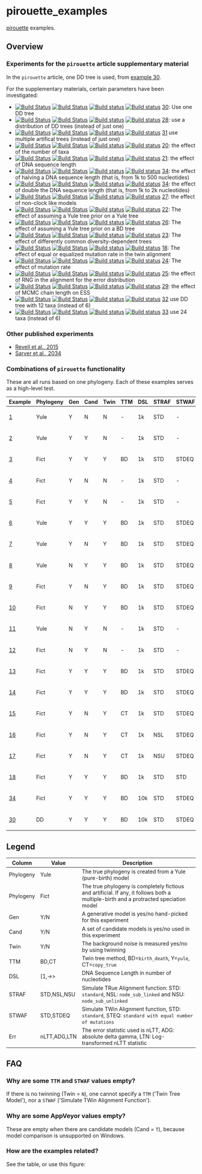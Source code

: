 # pirouette_examples

[pirouette](https://github.com/richelbilderbeek/pirouette) examples.

## Overview

### Experiments for the `pirouette` article supplementary material

In the `pirouette` article, one DD tree is used, from [example 30](https://github.com/richelbilderbeek/pirouette_example_30).

For the supplementary materials, certain parameters have been investigated:

 * [![Build Status](https://travis-ci.org/richelbilderbeek/pirouette_example_30.svg?branch=master)](https://travis-ci.org/richelbilderbeek/pirouette_example_30)
   [![Build Status](https://travis-ci.org/richelbilderbeek/pirouette_example_30.svg?branch=develop)](https://travis-ci.org/richelbilderbeek/pirouette_example_30)
   [![Build status](https://ci.appveyor.com/api/projects/status/xgnu863auclyqfs5/branch/master?svg=true)](https://ci.appveyor.com/project/richelbilderbeek/pirouette-example-30/branch/master)
   [![Build status](https://ci.appveyor.com/api/projects/status/xgnu863auclyqfs5/branch/develop?svg=true)](https://ci.appveyor.com/project/richelbilderbeek/pirouette-example-30/branch/develop)
   [30](https://github.com/richelbilderbeek/pirouette_example_30):
   Use one DD tree
 * [![Build Status](https://travis-ci.org/richelbilderbeek/pirouette_example_28.svg?branch=master)](https://travis-ci.org/richelbilderbeek/pirouette_example_28)
   [![Build Status](https://travis-ci.org/richelbilderbeek/pirouette_example_28.svg?branch=develop)](https://travis-ci.org/richelbilderbeek/pirouette_example_28)
   [![Build status](https://ci.appveyor.com/api/projects/status/2n2h4p6h7vxjjk3s/branch/master?svg=true)](https://ci.appveyor.com/project/richelbilderbeek/pirouette-example-28/branch/master)
   [![Build status](https://ci.appveyor.com/api/projects/status/2n2h4p6h7vxjjk3s/branch/develop?svg=true)](https://ci.appveyor.com/project/richelbilderbeek/pirouette-example-28/branch/develop)
   [28](https://github.com/richelbilderbeek/pirouette_example_28): 
   use a distribution of DD trees (instead of just one)
 * [![Build Status](https://travis-ci.org/richelbilderbeek/pirouette_example_31.svg?branch=master)](https://travis-ci.org/richelbilderbeek/pirouette_example_31)
   [![Build Status](https://travis-ci.org/richelbilderbeek/pirouette_example_31.svg?branch=develop)](https://travis-ci.org/richelbilderbeek/pirouette_example_31)
   [![Build status](https://ci.appveyor.com/api/projects/status/v0h6pq0loh1375nv/branch/master?svg=true)](https://ci.appveyor.com/project/richelbilderbeek/pirouette-example-31/branch/master)
   [![Build status](https://ci.appveyor.com/api/projects/status/v0h6pq0loh1375nv/branch/develop?svg=true)](https://ci.appveyor.com/project/richelbilderbeek/pirouette-example-31/branch/develop)
   [31](https://github.com/richelbilderbeek/pirouette_example_31)
   use multiple artifical trees (instead of just one)
 * [![Build Status](https://travis-ci.org/richelbilderbeek/pirouette_example_20.svg?branch=master)](https://travis-ci.org/richelbilderbeek/pirouette_example_20) 
   [![Build Status](https://travis-ci.org/richelbilderbeek/pirouette_example_20.svg?branch=develop)](https://travis-ci.org/richelbilderbeek/pirouette_example_20) 
   [![Build status](https://ci.appveyor.com/api/projects/status/dos7ac4cf1x25q58/branch/master?svg=true)](https://ci.appveyor.com/project/richelbilderbeek/pirouette-example-20/branch/master)
   [![Build status](https://ci.appveyor.com/api/projects/status/dos7ac4cf1x25q58/branch/develop?svg=true)](https://ci.appveyor.com/project/richelbilderbeek/pirouette-example-20/branch/develop)
   [20](https://github.com/richelbilderbeek/pirouette_example_20): 
   the effect of the number of taxa
 * [![Build Status](https://travis-ci.org/richelbilderbeek/pirouette_example_21.svg?branch=master)](https://travis-ci.org/richelbilderbeek/pirouette_example_21) 
   [![Build Status](https://travis-ci.org/richelbilderbeek/pirouette_example_21.svg?branch=develop)](https://travis-ci.org/richelbilderbeek/pirouette_example_21) 
   [![Build status](https://ci.appveyor.com/api/projects/status/0xdv3uatquca9wce/branch/master?svg=true)](https://ci.appveyor.com/project/richelbilderbeek/pirouette-example-21/branch/master)
   [![Build status](https://ci.appveyor.com/api/projects/status/0xdv3uatquca9wce/branch/develop?svg=true)](https://ci.appveyor.com/project/richelbilderbeek/pirouette-example-21/branch/develop)
   [21](https://github.com/richelbilderbeek/pirouette_example_21): 
   the effect of DNA sequence length
 * [![Build Status](https://travis-ci.org/richelbilderbeek/pirouette_example_34.svg?branch=master)](https://travis-ci.org/richelbilderbeek/pirouette_example_34)
   [![Build Status](https://travis-ci.org/richelbilderbeek/pirouette_example_34.svg?branch=develop)](https://travis-ci.org/richelbilderbeek/pirouette_example_34)
   [![Build status](https://ci.appveyor.com/api/projects/status/ar72ren8hyp0bw3c/branch/master?svg=true)](https://ci.appveyor.com/project/richelbilderbeek/pirouette-example-34/branch/master)
   [![Build status](https://ci.appveyor.com/api/projects/status/ar72ren8hyp0bw3c/branch/develop?svg=true)](https://ci.appveyor.com/project/richelbilderbeek/pirouette-example-34/branch/develop)
   [34](https://github.com/richelbilderbeek/pirouette_example_34): 
   the effect of halving a DNA sequence length (that is, from 1k to 500 nucleotides)
 * [![Build Status](https://travis-ci.org/richelbilderbeek/pirouette_example_34.svg?branch=master)](https://travis-ci.org/richelbilderbeek/pirouette_example_34)
   [![Build Status](https://travis-ci.org/richelbilderbeek/pirouette_example_34.svg?branch=develop)](https://travis-ci.org/richelbilderbeek/pirouette_example_34)
   [![Build status](https://ci.appveyor.com/api/projects/status/o2lw8mn4xv2j9f9h/branch/master?svg=true)](https://ci.appveyor.com/project/richelbilderbeek/pirouette-example-34/branch/master)
   [![Build status](https://ci.appveyor.com/api/projects/status/o2lw8mn4xv2j9f9h/branch/develop?svg=true)](https://ci.appveyor.com/project/richelbilderbeek/pirouette-example-34/branch/develop)
   [34](https://github.com/richelbilderbeek/pirouette_example_34): 
   the effect of double the DNA sequence length (that is, from 1k to 2k nucleotides)
 * [![Build Status](https://travis-ci.org/richelbilderbeek/pirouette_example_27.svg?branch=master)](https://travis-ci.org/richelbilderbeek/pirouette_example_27)
   [![Build Status](https://travis-ci.org/richelbilderbeek/pirouette_example_27.svg?branch=develop)](https://travis-ci.org/richelbilderbeek/pirouette_example_27)
   [![Build status](https://ci.appveyor.com/api/projects/status/ilhefx4w9a2c9c7l/branch/master?svg=true)](https://ci.appveyor.com/project/richelbilderbeek/pirouette-example-27/branch/master)
   [![Build status](https://ci.appveyor.com/api/projects/status/ilhefx4w9a2c9c7l/branch/develop?svg=true)](https://ci.appveyor.com/project/richelbilderbeek/pirouette-example-27/branch/develop)
   [27](https://github.com/richelbilderbeek/pirouette_example_27): 
   the effect of non-clock like models
 * [![Build Status](https://travis-ci.org/richelbilderbeek/pirouette_example_22.svg?branch=master)](https://travis-ci.org/richelbilderbeek/pirouette_example_22) 
   [![Build Status](https://travis-ci.org/richelbilderbeek/pirouette_example_22.svg?branch=develop)](https://travis-ci.org/richelbilderbeek/pirouette_example_22) 
   [![Build status](https://ci.appveyor.com/api/projects/status/6cpmcsu1c8dn7ux1/branch/master?svg=true)](https://ci.appveyor.com/project/richelbilderbeek/pirouette-example-22/branch/master)
   [![Build status](https://ci.appveyor.com/api/projects/status/6cpmcsu1c8dn7ux1/branch/develop?svg=true)](https://ci.appveyor.com/project/richelbilderbeek/pirouette-example-22/branch/develop)
   [22](https://github.com/richelbilderbeek/pirouette_example_22): 
   The effect of assuming a Yule tree prior on a Yule tree
 * [![Build Status](https://travis-ci.org/richelbilderbeek/pirouette_example_26.svg?branch=master)](https://travis-ci.org/richelbilderbeek/pirouette_example_26) 
   [![Build Status](https://travis-ci.org/richelbilderbeek/pirouette_example_26.svg?branch=develop)](https://travis-ci.org/richelbilderbeek/pirouette_example_26) 
   [![Build status](https://ci.appveyor.com/api/projects/status/ebm98c0ek7bl8p34/branch/master?svg=true)](https://ci.appveyor.com/project/richelbilderbeek/pirouette-example-26/branch/master)
   [![Build status](https://ci.appveyor.com/api/projects/status/ebm98c0ek7bl8p34/branch/develop?svg=true)](https://ci.appveyor.com/project/richelbilderbeek/pirouette-example-26/branch/develop)
   [26](https://github.com/richelbilderbeek/pirouette_example_26): 
   The effect of assuming a Yule tree prior on a BD tree
 * [![Build Status](https://travis-ci.org/richelbilderbeek/pirouette_example_23.svg?branch=master)](https://travis-ci.org/richelbilderbeek/pirouette_example_23) 
   [![Build Status](https://travis-ci.org/richelbilderbeek/pirouette_example_23.svg?branch=develop)](https://travis-ci.org/richelbilderbeek/pirouette_example_23) 
   [![Build status](https://ci.appveyor.com/api/projects/status/8ewhd1muuhf3l2b8/branch/master?svg=true)](https://ci.appveyor.com/project/richelbilderbeek/pirouette-example-23/branch/master)
   [![Build status](https://ci.appveyor.com/api/projects/status/8ewhd1muuhf3l2b8/branch/develop?svg=true)](https://ci.appveyor.com/project/richelbilderbeek/pirouette-example-23/branch/develop)
   [23](https://github.com/richelbilderbeek/pirouette_example_23):
   The effect of differently common diversity-dependent trees
 * [![Build Status](https://travis-ci.org/richelbilderbeek/pirouette_example_18.svg?branch=master)](https://travis-ci.org/richelbilderbeek/pirouette_example_18) 
   [![Build Status](https://travis-ci.org/richelbilderbeek/pirouette_example_18.svg?branch=develop)](https://travis-ci.org/richelbilderbeek/pirouette_example_18) 
   [![Build status](https://ci.appveyor.com/api/projects/status/n5hj1v9cocg9grkl/branch/master?svg=true)](https://ci.appveyor.com/project/richelbilderbeek/pirouette-example-18/branch/master)
   [![Build status](https://ci.appveyor.com/api/projects/status/n5hj1v9cocg9grkl/branch/develop?svg=true)](https://ci.appveyor.com/project/richelbilderbeek/pirouette-example-18/branch/develop)
   [18](https://github.com/richelbilderbeek/pirouette_example_18):
   The effect of equal or equalized mutation rate in the twin alignment
 * [![Build Status](https://travis-ci.org/richelbilderbeek/pirouette_example_24.svg?branch=master)](https://travis-ci.org/richelbilderbeek/pirouette_example_24) 
   [![Build Status](https://travis-ci.org/richelbilderbeek/pirouette_example_24.svg?branch=develop)](https://travis-ci.org/richelbilderbeek/pirouette_example_24) 
   [![Build status](https://ci.appveyor.com/api/projects/status/docf60go6j92a63o/branch/master?svg=true)](https://ci.appveyor.com/project/richelbilderbeek/pirouette-example-24/branch/master)
   [![Build status](https://ci.appveyor.com/api/projects/status/docf60go6j92a63o/branch/develop?svg=true)](https://ci.appveyor.com/project/richelbilderbeek/pirouette-example-24/branch/develop)
   [24](https://github.com/richelbilderbeek/pirouette_example_24):
   The effect of mutation rate
 * [![Build Status](https://travis-ci.org/richelbilderbeek/pirouette_example_25.svg?branch=master)](https://travis-ci.org/richelbilderbeek/pirouette_example_25) 
   [![Build Status](https://travis-ci.org/richelbilderbeek/pirouette_example_25.svg?branch=develop)](https://travis-ci.org/richelbilderbeek/pirouette_example_25) 
   [![Build status](https://ci.appveyor.com/api/projects/status/rgynxxd1tvvahr8v/branch/master?svg=true)](https://ci.appveyor.com/project/richelbilderbeek/pirouette-example-25/branch/master)
   [![Build status](https://ci.appveyor.com/api/projects/status/rgynxxd1tvvahr8v/branch/develop?svg=true)](https://ci.appveyor.com/project/richelbilderbeek/pirouette-example-25/branch/develop)
   [25](https://github.com/richelbilderbeek/pirouette_example_25):
   the effect of RNG in the alignment for the error distribution
 * [![Build Status](https://travis-ci.org/richelbilderbeek/pirouette_example_29.svg?branch=master)](https://travis-ci.org/richelbilderbeek/pirouette_example_29) 
   [![Build Status](https://travis-ci.org/richelbilderbeek/pirouette_example_29.svg?branch=develop)](https://travis-ci.org/richelbilderbeek/pirouette_example_29) 
   [![Build status](https://ci.appveyor.com/api/projects/status/uh6ek769fcap0ydr/branch/master?svg=true)](https://ci.appveyor.com/project/richelbilderbeek/pirouette-example-29/branch/master)
   [![Build status](https://ci.appveyor.com/api/projects/status/uh6ek769fcap0ydr/branch/develop?svg=true)](https://ci.appveyor.com/project/richelbilderbeek/pirouette-example-29/branch/develop)
   [29](https://github.com/richelbilderbeek/pirouette_example_29):
   the effect of MCMC chain length on ESS
 * [![Build Status](https://travis-ci.org/richelbilderbeek/pirouette_example_32.svg?branch=master)](https://travis-ci.org/richelbilderbeek/pirouette_example_32) 
   [![Build Status](https://travis-ci.org/richelbilderbeek/pirouette_example_32.svg?branch=develop)](https://travis-ci.org/richelbilderbeek/pirouette_example_32) 
   [![Build status](https://ci.appveyor.com/api/projects/status/fm0tn5gsmfxuikpv/branch/master?svg=true)](https://ci.appveyor.com/project/richelbilderbeek/pirouette-example-32/branch/master)
   [![Build status](https://ci.appveyor.com/api/projects/status/fm0tn5gsmfxuikpv/branch/develop?svg=true)](https://ci.appveyor.com/project/richelbilderbeek/pirouette-example-32/branch/develop)
   [32](https://github.com/richelbilderbeek/pirouette_example_32)
   use DD tree with 12 taxa (instead of 6)
 * [![Build Status](https://travis-ci.org/richelbilderbeek/pirouette_example_33.svg?branch=master)](https://travis-ci.org/richelbilderbeek/pirouette_example_33) 
   [![Build Status](https://travis-ci.org/richelbilderbeek/pirouette_example_33.svg?branch=develop)](https://travis-ci.org/richelbilderbeek/pirouette_example_33) 
   [![Build status](https://ci.appveyor.com/api/projects/status/1y3590nnowex6tei/branch/master?svg=true)](https://ci.appveyor.com/project/richelbilderbeek/pirouette-example-33/branch/master)
   [![Build status](https://ci.appveyor.com/api/projects/status/1y3590nnowex6tei/branch/develop?svg=true)](https://ci.appveyor.com/project/richelbilderbeek/pirouette-example-33/branch/develop)
   [33](https://github.com/richelbilderbeek/pirouette_example_33)
   use 24 taxa (instead of 6)

### Other published experiments

 * [Revell et al., 2015](https://github.com/richelbilderbeek/pirouette_example_revell_at_al_2015)
 * [Sarver et al., 2034](https://github.com/richelbilderbeek/pirouette_example_sarver_at_al_2034)

### Combinations of `pirouette` functionality

These are all runs based on one phylogeny.
Each of these examples serves as a high-level test.

Example                                                       |Phylogeny|Gen|Cand|Twin|TTM|DSL|STRAF|STWAF|Err |[![Travis CI logo](pics/TravisCI.png)](https://travis-ci.org)                                                                                                 |[![AppVeyor logo](pics/AppVeyor.png)](https://www.appveyor.com)
--------------------------------------------------------------|---------|---|----|----|---|---|-----|-----|----|--------------------------------------------------------------------------------------------------------------------------------------------------------------|------------------------------------------------------------------------------------------------------------------------------------------------------------------------------------------
[ 1](https://github.com/richelbilderbeek/pirouette_example_1 )|Yule     |Y  |N   |N   | - |1k |STD  | -   |nLTT|[![Build Status](https://travis-ci.org/richelbilderbeek/pirouette_example_1.svg?branch=master)](https://travis-ci.org/richelbilderbeek/pirouette_example_1 ) |[![Build status](https://ci.appveyor.com/api/projects/status/hk3klir60f660sq6/branch/master?svg=true)](https://ci.appveyor.com/project/richelbilderbeek/pirouette-example-1/branch/master)
[ 2](https://github.com/richelbilderbeek/pirouette_example_2 )|Yule     |Y  |Y   |N   | - |1k |STD  | -   |nLTT|[![Build Status](https://travis-ci.org/richelbilderbeek/pirouette_example_2.svg?branch=master)](https://travis-ci.org/richelbilderbeek/pirouette_example_2 ) |[![Build status](https://ci.appveyor.com/api/projects/status/gramursxxqwnvi80/branch/master?svg=true)](https://ci.appveyor.com/project/richelbilderbeek/pirouette-example-2/branch/master)
[ 3](https://github.com/richelbilderbeek/pirouette_example_3 )|Fict     |Y  |Y   |Y   |BD |1k |STD  |STDEQ|nLTT|[![Build Status](https://travis-ci.org/richelbilderbeek/pirouette_example_3.svg?branch=master)](https://travis-ci.org/richelbilderbeek/pirouette_example_3 ) |[![Build status](https://ci.appveyor.com/api/projects/status/ykbapgd20ooe60vx/branch/master?svg=true)](https://ci.appveyor.com/project/richelbilderbeek/pirouette-example-3/branch/master)
[ 4](https://github.com/richelbilderbeek/pirouette_example_4 )|Fict     |Y  |N   |N   | - |1k |STD  | -   |nLTT|[![Build Status](https://travis-ci.org/richelbilderbeek/pirouette_example_4.svg?branch=master)](https://travis-ci.org/richelbilderbeek/pirouette_example_4 ) |[![Build status](https://ci.appveyor.com/api/projects/status/61jt55rne9dcvl6l/branch/master?svg=true)](https://ci.appveyor.com/project/richelbilderbeek/pirouette-example-4/branch/master)
[ 5](https://github.com/richelbilderbeek/pirouette_example_5 )|Fict     |Y  |Y   |N   | - |1k |STD  | -   |nLTT|[![Build Status](https://travis-ci.org/richelbilderbeek/pirouette_example_5.svg?branch=master)](https://travis-ci.org/richelbilderbeek/pirouette_example_5 ) |[![Build status](https://ci.appveyor.com/api/projects/status/064cxs3dtn9ujde6/branch/master?svg=true)](https://ci.appveyor.com/project/richelbilderbeek/pirouette-example-5/branch/master)
[ 6](https://github.com/richelbilderbeek/pirouette_example_6 )|Yule     |Y  |Y   |Y   |BD |1k |STD  |STDEQ|nLTT|[![Build Status](https://travis-ci.org/richelbilderbeek/pirouette_example_6.svg?branch=master)](https://travis-ci.org/richelbilderbeek/pirouette_example_6 ) |[![Build status](https://ci.appveyor.com/api/projects/status/1wvcj5qfdwg8rnk8/branch/master?svg=true)](https://ci.appveyor.com/project/richelbilderbeek/pirouette-example-6/branch/master)
[ 7](https://github.com/richelbilderbeek/pirouette_example_7 )|Yule     |Y  |N   |Y   |BD |1k |STD  |STDEQ|nLTT|[![Build Status](https://travis-ci.org/richelbilderbeek/pirouette_example_7.svg?branch=master)](https://travis-ci.org/richelbilderbeek/pirouette_example_7 ) |[![Build status](https://ci.appveyor.com/api/projects/status/dcxvl5ls3d6404iy/branch/master?svg=true)](https://ci.appveyor.com/project/richelbilderbeek/pirouette-example-7/branch/master)
[ 8](https://github.com/richelbilderbeek/pirouette_example_8 )|Yule     |N  |Y   |Y   |BD |1k |STD  |STDEQ|nLTT|[![Build Status](https://travis-ci.org/richelbilderbeek/pirouette_example_8.svg?branch=master)](https://travis-ci.org/richelbilderbeek/pirouette_example_8 ) |[![Build status](https://ci.appveyor.com/api/projects/status/qrsbf95h5vufrify/branch/master?svg=true)](https://ci.appveyor.com/project/richelbilderbeek/pirouette-example-8/branch/master)
[ 9](https://github.com/richelbilderbeek/pirouette_example_9 )|Fict     |Y  |N   |Y   |BD |1k |STD  |STDEQ|nLTT|[![Build Status](https://travis-ci.org/richelbilderbeek/pirouette_example_9.svg?branch=master)](https://travis-ci.org/richelbilderbeek/pirouette_example_9 ) |[![Build status](https://ci.appveyor.com/api/projects/status/gv8r7yjbyvcbeybm/branch/master?svg=true)](https://ci.appveyor.com/project/richelbilderbeek/pirouette-example-9/branch/master)
[10](https://github.com/richelbilderbeek/pirouette_example_10)|Fict     |N  |Y   |Y   |BD |1k |STD  |STDEQ|nLTT|[![Build Status](https://travis-ci.org/richelbilderbeek/pirouette_example_10.svg?branch=master)](https://travis-ci.org/richelbilderbeek/pirouette_example_10) |[![Build status](https://ci.appveyor.com/api/projects/status/psb5vv41bs256r96/branch/master?svg=true)](https://ci.appveyor.com/project/richelbilderbeek/pirouette-example-10/branch/master)
[11](https://github.com/richelbilderbeek/pirouette_example_11)|Yule     |N  |Y   |N   | - |1k |STD  | -   |nLTT|[![Build Status](https://travis-ci.org/richelbilderbeek/pirouette_example_11.svg?branch=master)](https://travis-ci.org/richelbilderbeek/pirouette_example_11) |[![Build status](https://ci.appveyor.com/api/projects/status/o1yr1wpaai678jgh/branch/master?svg=true)](https://ci.appveyor.com/project/richelbilderbeek/pirouette-example-11/branch/master)
[12](https://github.com/richelbilderbeek/pirouette_example_12)|Fict     |N  |Y   |N   | - |1k |STD  | -   |nLTT|[![Build Status](https://travis-ci.org/richelbilderbeek/pirouette_example_12.svg?branch=master)](https://travis-ci.org/richelbilderbeek/pirouette_example_12) |[![Build status](https://ci.appveyor.com/api/projects/status/0pg7uixd4w3klom1/branch/master?svg=true)](https://ci.appveyor.com/project/richelbilderbeek/pirouette-example-12/branch/master)
[13](https://github.com/richelbilderbeek/pirouette_example_13)|Fict     |Y  |Y   |Y   |BD |1k |STD  |STDEQ|ADG |[![Build Status](https://travis-ci.org/richelbilderbeek/pirouette_example_13.svg?branch=master)](https://travis-ci.org/richelbilderbeek/pirouette_example_13)|[![Build status](https://ci.appveyor.com/api/projects/status/pg84ajuhx62wo49m/branch/master?svg=true)](https://ci.appveyor.com/project/richelbilderbeek/pirouette-example-13/branch/master)
[14](https://github.com/richelbilderbeek/pirouette_example_14)|Fict     |Y  |Y   |Y   |BD |1k |STD  |STDEQ|LTN |[![Build Status](https://travis-ci.org/richelbilderbeek/pirouette_example_14.svg?branch=master)](https://travis-ci.org/richelbilderbeek/pirouette_example_14)|[![Build status](https://ci.appveyor.com/api/projects/status/nmsuq21haqgokww7/branch/master?svg=true)](https://ci.appveyor.com/project/richelbilderbeek/pirouette-example-14/branch/master)
[15](https://github.com/richelbilderbeek/pirouette_example_15)|Fict     |Y  |N   |Y   |CT |1k |STD  |STDEQ|nLTT|[![Build Status](https://travis-ci.org/richelbilderbeek/pirouette_example_15.svg?branch=master)](https://travis-ci.org/richelbilderbeek/pirouette_example_15)|[![Build status](https://ci.appveyor.com/api/projects/status/ver1sfwm1xyllwv7/branch/master?svg=true)](https://ci.appveyor.com/project/richelbilderbeek/pirouette-example-15/branch/master)
[16](https://github.com/richelbilderbeek/pirouette_example_16)|Fict     |Y  |N   |Y   |CT |1k |NSL  |STDEQ|nLTT|[![Build Status](https://travis-ci.org/richelbilderbeek/pirouette_example_16.svg?branch=master)](https://travis-ci.org/richelbilderbeek/pirouette_example_16)|[![Build status](https://ci.appveyor.com/api/projects/status/3nvk5jt46lakbax5/branch/master?svg=true)](https://ci.appveyor.com/project/richelbilderbeek/pirouette-example-16/branch/master)
[17](https://github.com/richelbilderbeek/pirouette_example_17)|Fict     |Y  |N   |Y   |CT |1k |NSU  |STDEQ|nLTT|[![Build Status](https://travis-ci.org/richelbilderbeek/pirouette_example_17.svg?branch=master)](https://travis-ci.org/richelbilderbeek/pirouette_example_17)|[![Build status](https://ci.appveyor.com/api/projects/status/i6i4ptib5jb30mml/branch/master?svg=true)](https://ci.appveyor.com/project/richelbilderbeek/pirouette-example-17/branch/master)
[18](https://github.com/richelbilderbeek/pirouette_example_18)|Fict     |Y  |Y   |Y   |BD |1k |STD  |STD  |nLTT|[![Build Status](https://travis-ci.org/richelbilderbeek/pirouette_example_18.svg?branch=master)](https://travis-ci.org/richelbilderbeek/pirouette_example_18)|[![Build status](https://ci.appveyor.com/api/projects/status/n5hj1v9cocg9grkl/branch/master?svg=true)](https://ci.appveyor.com/project/richelbilderbeek/pirouette-example-18/branch/master)
[34](https://github.com/richelbilderbeek/pirouette_example_34)|Fict     |Y  |Y   |Y   |BD |10k|STD  |STDEQ|nLTT|[![Build Status](https://travis-ci.org/richelbilderbeek/pirouette_example_34.svg?branch=master)](https://travis-ci.org/richelbilderbeek/pirouette_example_34)|[![Build status](https://ci.appveyor.com/api/projects/status/ar72ren8hyp0bw3c/branch/master?svg=true)](https://ci.appveyor.com/project/richelbilderbeek/pirouette-example-34/branch/master)
[30](https://github.com/richelbilderbeek/pirouette_example_30)|DD       |Y  |Y   |Y   |BD |10k|STD  |STDEQ|nLTT|[![Build Status](https://travis-ci.org/richelbilderbeek/pirouette_example_30.svg?branch=master)](https://travis-ci.org/richelbilderbeek/pirouette_example_30)|[![Build status](https://ci.appveyor.com/api/projects/status/xgnu863auclyqfs5/branch/master?svg=true)](https://ci.appveyor.com/project/richelbilderbeek/pirouette-example-30/branch/master)
 
## Legend

Column    |Value       |Description
----------|------------|---------------------------------------------------------------------------------------------------------------------
Phylogeny |Yule        |The true phylogeny is created from a Yule (pure-birth) model
Phylogeny |Fict        |The true phylogeny is completely fictious and artificial. If any, it follows both a multiple-birth and a protracted speciation model
Gen       |Y/N         |A generative model is yes/no hand-picked for this experiment
Cand      |Y/N         |A set of candidate models is yes/no used in this experiment
Twin      |Y/N         |The background noise is measured yes/no by using twinning
TTM       |BD,CT       |Twin tree method, BD=`birth_death`, Y=`yule`, CT=`copy_true`
DSL       |[1,->>      |DNA Sequence Length in number of nucleotides
STRAF     |STD,NSL,NSU |Simulate TRue Alignment function: STD: `standard`, NSL: `node_sub_linked` and NSU: `node_sub_unlinked`
STWAF     |STD,STDEQ   |Simulate TWin Alignment function, STD: `standard`, STEQ: `standard with equal number of mutations`
Err       |nLTT,ADG,LTN|The error statistic used is nLTT, ADG: absolute delta gamma, LTN: Log-transformed nLTT statistic

## FAQ

### Why are some `TTM` and `STWAF` values empty?

If there is no twinning (Twin = `N`), one cannot specify a `TTM` ('Twin Tree Model'),
nor a `STWAF` ('Simulate TWin Alignment Function').

### Why are some AppVeyor values empty?

These are empty when there are candidate models (Cand = `T`),
because model comparison is unsupported on Windows.

### How are the examples related?

See the table, or use this figure:

[](doc/dependencies.png)
